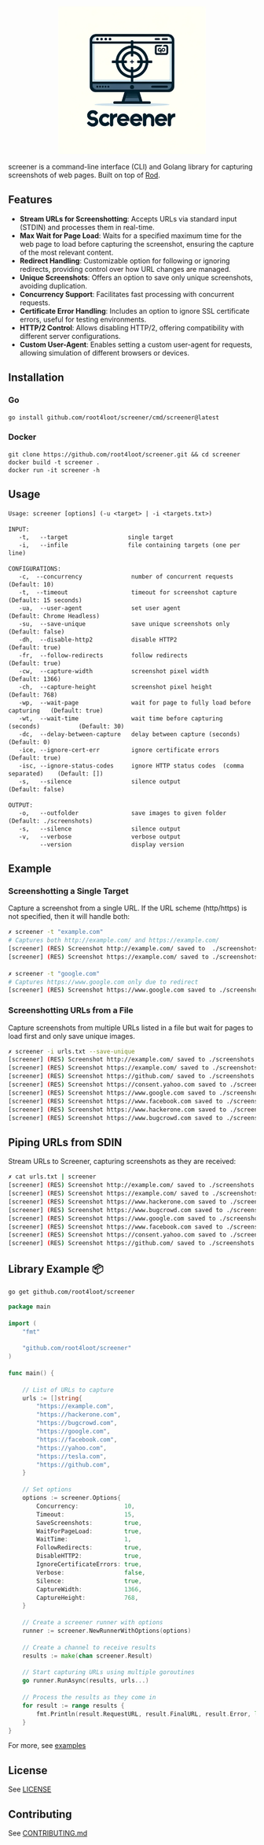 <p align="center">
<img src="./assets/logo.png" alt="screener logo" width="300"/>
</p>

screener is a command-line interface (CLI) and Golang library for capturing screenshots of web pages. Built on top of [Rod](https://github.com/go-rod/rod).

## Features

- **Stream URLs for Screenshotting**: Accepts URLs via standard input (STDIN) and processes them in real-time.
- **Max Wait for Page Load**: Waits for a specified maximum time for the web page to load before capturing the screenshot, ensuring the capture of the most relevant content.
- **Redirect Handling**: Customizable option for following or ignoring redirects, providing control over how URL changes are managed.
- **Unique Screenshots**: Offers an option to save only unique screenshots, avoiding duplication.
- **Concurrency Support**: Facilitates fast processing with concurrent requests.
- **Certificate Error Handling**: Includes an option to ignore SSL certificate errors, useful for testing environments.
- **HTTP/2 Control**: Allows disabling HTTP/2, offering compatibility with different server configurations.
- **Custom User-Agent**: Enables setting a custom user-agent for requests, allowing simulation of different browsers or devices.

## Installation

### Go
```
go install github.com/root4loot/screener/cmd/screener@latest
```

### Docker

```
git clone https://github.com/root4loot/screener.git && cd screener
docker build -t screener .
docker run -it screener -h
```

## Usage

```
Usage: screener [options] (-u <target> | -i <targets.txt>)

INPUT:
   -t,   --target                 single target
   -i,   --infile                 file containing targets (one per line)

CONFIGURATIONS:
   -c,  --concurrency              number of concurrent requests                  (Default: 10)
   -t,  --timeout                  timeout for screenshot capture                 (Default: 15 seconds)
   -ua,  --user-agent              set user agent                                 (Default: Chrome Headless)
   -su,  --save-unique             save unique screenshots only                   (Default: false)
   -dh,  --disable-http2           disable HTTP2                                  (Default: true)
   -fr,  --follow-redirects        follow redirects                               (Default: true)
   -cw,  --capture-width           screenshot pixel width                         (Default: 1366)
   -ch,  --capture-height          screenshot pixel height                        (Default: 768)
   -wp,  --wait-page               wait for page to fully load before capturing   (Default: true)
   -wt,  --wait-time               wait time before capturing (seconds)           (Default: 30)
   -dc,  --delay-between-capture   delay between capture (seconds)                (Default: 0)
   -ice, --ignore-cert-err         ignore certificate errors                      (Default: true)
   -isc, --ignore-status-codes     ignore HTTP status codes  (comma separated)    (Default: [])
   -s,   --silence                 silence output                                 (Default: false)

OUTPUT:
   -o,   --outfolder               save images to given folder     (Default: ./screenshots)
   -s,   --silence                 silence output
   -v,   --verbose                 verbose output
         --version                 display version
```

## Example

### Screenshotting a Single Target
Capture a screenshot from a single URL. If the URL scheme (http/https) is not specified, then it will handle both:

```sh
✗ screener -t "example.com"
# Captures both http://example.com/ and https://example.com/
[screener] (RES) Screenshot http://example.com/ saved to  ./screenshots                         
[screener] (RES) Screenshot https://example.com/ saved to ./screenshots

✗ screener -t "google.com"
# Captures https://www.google.com only due to redirect
[screener] (RES) Screenshot https://www.google.com saved to ./screenshots 
```

### Screenshotting URLs from a File
Capture screenshots from multiple URLs listed in a file but wait for pages to load first and only save unique images.

```sh
✗ screener -i urls.txt --save-unique 
[screener] (RES) Screenshot http://example.com/ saved to ./screenshots                         
[screener] (RES) Screenshot https://example.com/ saved to ./screenshots                         
[screener] (RES) Screenshot https://github.com/ saved to ./screenshots                         
[screener] (RES) Screenshot https://consent.yahoo.com saved to ./screenshots                   
[screener] (RES) Screenshot https://www.google.com saved to ./screenshots                      
[screener] (RES) Screenshot https://www.facebook.com saved to ./screenshots                    
[screener] (RES) Screenshot https://www.hackerone.com saved to ./screenshots                   
[screener] (RES) Screenshot https://www.bugcrowd.com saved to ./screenshots 
```

## Piping URLs from SDIN
Stream URLs to Screener, capturing screenshots as they are received:

```sh
✗ cat urls.txt | screener                        
[screener] (RES) Screenshot http://example.com/ saved to ./screenshots
[screener] (RES) Screenshot https://example.com/ saved to ./screenshots
[screener] (RES) Screenshot https://www.hackerone.com saved to ./screenshots
[screener] (RES) Screenshot https://www.bugcrowd.com saved to ./screenshots
[screener] (RES) Screenshot https://www.google.com saved to ./screenshots
[screener] (RES) Screenshot https://www.facebook.com saved to ./screenshots
[screener] (RES) Screenshot https://consent.yahoo.com saved to ./screenshots
[screener] (RES) Screenshot https://github.com/ saved to ./screenshots
```


## Library Example 📦

```
go get github.com/root4loot/screener
```

```go
package main

import (
	"fmt"

	"github.com/root4loot/screener"
)

func main() {

	// List of URLs to capture
	urls := []string{
		"https://example.com",
		"https://hackerone.com",
		"https://bugcrowd.com",
		"https://google.com",
		"https://facebook.com",
		"https://yahoo.com",
		"https://tesla.com",
		"https://github.com",
	}

	// Set options
	options := screener.Options{
		Concurrency:             10,
		Timeout:                 15,
		SaveScreenshots:         true,
		WaitForPageLoad:         true,
		WaitTime:                1,
		FollowRedirects:         true,
		DisableHTTP2:            true,
		IgnoreCertificateErrors: true,
		Verbose:                 false,
		Silence:                 true,
		CaptureWidth:            1366,
		CaptureHeight:           768,
	}

	// Create a screener runner with options
	runner := screener.NewRunnerWithOptions(options)

	// Create a channel to receive results
	results := make(chan screener.Result)

	// Start capturing URLs using multiple goroutines
	go runner.RunAsync(results, urls...)

	// Process the results as they come in
	for result := range results {
		fmt.Println(result.RequestURL, result.FinalURL, result.Error, len(result.Image))
	}
}
```

For more, see [examples](https://github.com/root4loot/screener/tree/master/examples)

## License

See [LICENSE](LICENSE)

## Contributing

See [CONTRIBUTING.md](CONTRIBUTING.md)